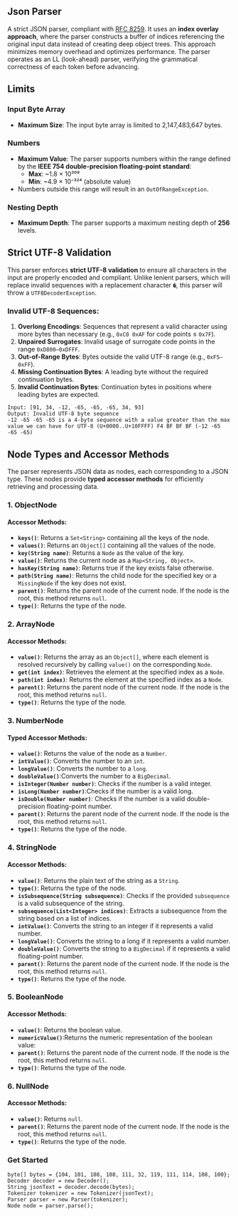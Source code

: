 ## Json Parser

A strict JSON parser, compliant with [RFC 8259](https://datatracker.ietf.org/doc/html/rfc8259). It uses an **index
overlay approach**, where the parser constructs a buffer of indices referencing the original input data instead of
creating deep object trees. This approach minimizes memory overhead and optimizes performance.
The parser operates as an LL (look-ahead) parser, verifying the grammatical correctness of each token before advancing.

## Limits

### Input Byte Array

- **Maximum Size**: The input byte array is limited to 2,147,483,647 bytes.

### Numbers

- **Maximum Value**: The parser supports numbers within the range defined by the **IEEE 754 double-precision
  floating-point standard**:
    - **Max**: ~1.8 × 10³⁰⁸
    - **Min**: ~4.9 × 10⁻³²⁴ (absolute value)
- Numbers outside this range will result in an `OutOfRangeException`.

### Nesting Depth

- **Maximum Depth**: The parser supports a maximum nesting depth of **256** levels.

## Strict UTF-8 Validation

This parser enforces **strict UTF-8 validation** to ensure all characters in the input are properly encoded and
compliant. Unlike lenient parsers, which will replace invalid sequences with a replacement character `�`, this parser
will throw a `UTF8DecoderException`.

### Invalid UTF-8 Sequences:

1. **Overlong Encodings**: Sequences that represent a valid character using more bytes than necessary (e.g., `0xC0 0xAF`
   for code points ≤ `0x7F`).
2. **Unpaired Surrogates**: Invalid usage of surrogate code points in the range `0xD800–0xDFFF`.
3. **Out-of-Range Bytes**: Bytes outside the valid UTF-8 range (e.g., `0xF5–0xFF`).
4. **Missing Continuation Bytes**: A leading byte without the required continuation bytes.
5. **Invalid Continuation Bytes**: Continuation bytes in positions where leading bytes are expected.

```text
Input: [91, 34, -12, -65, -65, -65, 34, 93]
Output: Invalid UTF-8 byte sequence
-12 -65 -65 -65 is a 4-byte sequence with a value greater than the max value we can have for UTF-8 (U+0000..U+10FFFF) F4 BF BF BF (-12 -65 -65 -65)
```

## Node Types and Accessor Methods

The parser represents JSON data as nodes, each corresponding to a JSON type. These nodes provide **typed accessor
methods** for efficiently retrieving and processing data.

### 1. **ObjectNode**

#### Accessor Methods:

- **`keys()`**: Returns a `Set<String>` containing all the keys of the node.
- **`values()`**: Returns an `Object[]` containing all the values of the node.
- **`key(String name)`**: Returns a `Node` as the value of the key.
- **`value()`**: Returns the current node as a `Map<String, Object>`.
- **`hasKey(String name)`**: Returns true if the key exists false otherwise.
- **`path(String name)`**: Returns the child node for the specified key or a `MissingNode` if the key does not exist.
- **`parent()`**: Returns the parent node of the current node. If the node is the root, this method returns `null`.
- **`type()`**: Returns the type of the node.

### 2. **ArrayNode**

#### Accessor Methods:

- **`value()`**: Returns the array as an `Object[]`, where each element is resolved recursively by calling `value()` on
  the corresponding `Node`.
- **`get(int index)`**: Retrieves the element at the specified index as a `Node`.
- **`path(int index)`**: Returns the element at the specified index as a `Node`.
- **`parent()`**: Returns the parent node of the current node. If the node is the root, this method returns `null`.
- **`type()`**: Returns the type of the node.

### 3. **NumberNode**

#### Typed Accessor Methods:

- **`value()`**: Returns the value of the node as a `Number`.
- **`intValue()`**: Converts the number to an `int`.
- **`longValue()`**: Converts the number to a `long`.
- **`doubleValue()`**:Converts the number to a `BigDecimal`.
- **`isInteger(Number number)`**: Checks if the number is a valid integer.
- **`isLong(Number number)`**:Checks if the number is a valid long.
- **`isDouble(Number number)`**: Checks if the number is a valid double-precision floating-point number.
- **`parent()`**: Returns the parent node of the current node. If the node is the root, this method returns `null`.
- **`type()`**: Returns the type of the node.

### 4. **StringNode**

#### Accessor Methods:

- **`value()`**: Returns the plain text of the string as a `String`.
- **`type()`**: Returns the type of the node.
- **`isSubsequence(String subsequence)`**: Checks if the provided `subsequence` is a valid subsequence of the string.
- **`subsequence(List<Integer> indices)`**: Extracts a subsequence from the string based on a list of indices.
- **`intValue()`**: Converts the string to an integer if it represents a valid number.
- **`longValue()`**: Converts the string to a long if it represents a valid number.
- **`doubleValue()`**: Converts the string to a `BigDecimal` if it represents a valid floating-point number.
- **`parent()`**: Returns the parent node of the current node. If the node is the root, this method returns `null`.
- **`type()`**: Returns the type of the node.

### 5. **BooleanNode**

#### Accessor Methods:

- **`value()`**: Returns the boolean value.
- **`numericValue()`**:Returns the numeric representation of the boolean value:
- **`parent()`**: Returns the parent node of the current node. If the node is the root, this method returns `null`.
- **`type()`**: Returns the type of the node.

### 6. **NullNode**

#### Accessor Methods:

- **`value()`**: Returns `null`.
- **`parent()`**: Returns the parent node of the current node. If the node is the root, this method returns `null`.
- **`type()`**: Returns the type of the node.

### Get Started

```
byte[] bytes = {104, 101, 108, 108, 111, 32, 119, 111, 114, 108, 100};
Decoder decoder = new Decoder();
String jsonText = decoder.decode(bytes);
Tokenizer tokenizer = new Tokenizer(jsonText);
Parser parser = new Parser(tokenizer);
Node node = parser.parse();
```
